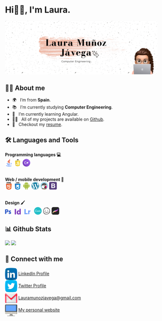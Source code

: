 # Hi👋🏻, I'm Laura.
<img src=github-header.png>

## 👩‍💻 About me
- 🌍 &nbsp; I’m from **Spain**.
- 📚 &nbsp; I’m currently studying **Computer Engineering**.
- 🌱 &nbsp; I’m currently learning Angular.
- 👩‍💻 &nbsp; All of my projects are available on [Github](https://github.com/lauritajavega99?tab=repositories).
- 📝 &nbsp; Checkout my [resume](https://drive.google.com/file/d/1_AXhXcmJ3b8Zhf1vN4XsmHQT1oEsOwOf/view?usp=sharing).

## 🛠 Languages and Tools
**Programming languages 💻**
<br><img src="tools/java.png" width="5%" title=""/> <img src="tools/javascript.png" width="5%" title=""/> <img src="tools/csharp.png" width="5%" title=""/>

<br>**Web / mobile development 📱**
<br><img src="tools/html-5.png" width="5%" title=""/> <img src="tools/css.png" width="5%" title=""/> <img src="tools/android.png" width="5%" title=""/> <img src="tools/wordpress.png" width="5%" title=""/> <img src="tools/prestashop.png" width="5%" title=""/> <img src="tools/bootstrap.png" width="5%" title=""/>

<br>**Design 🖌**
<br><img src="tools/adobe-photoshop.png" width="4%" title=""/> &nbsp; <img src="tools/adobe-indesign.png" width="4%" title=""/> &nbsp; <img src="tools/adobe-lightroom.png" width="4%" title=""/> &nbsp; <img src="tools/canva.png" width="5%" title=""/> <img src="tools/balsamiq.png" width="5%" title=""/> <img src="tools/procreate.png" width="5%" title=""/> 

## 📊 Github Stats
<img src="https://github-readme-stats.vercel.app/api/top-langs/?username=lauritajavega99&theme=dracula" width="30%"  />  <img src="https://github-readme-stats.vercel.app/api?username=lauritajavega99&theme=dracula&show_icons=true" width="50%"/>

## 🔎 Connect with me
<img src="socials/linkedin.png" height="40em" align="center" title="Follow me on LinkedIn"/> [LinkedIn Profile](linkedin.com/in/laura-muñoz-jávega-a1b557194)
<br><img src="socials/twitter.png" height="40em" align="center" title="Follow me on Twitter"/> [Twitter Profile](https://twitter.com/lauuritam15)
<br><img src="socials/gmail.png" height="40em" align="center" title=""/> Lauramunozjavega@gmail.com
<br><img src="socials/web.png" height="40em" align="center" title="Check my personal website"/> [My personal website](https://lauritajavega99.github.io)
